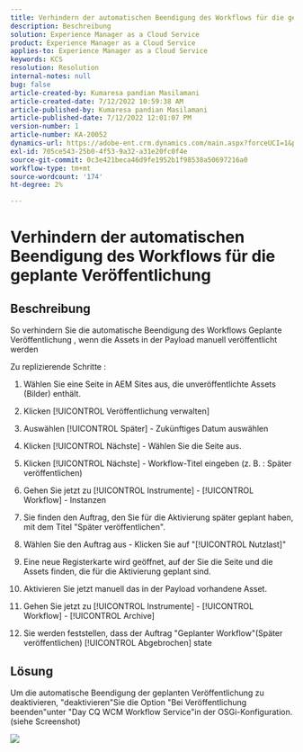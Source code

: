 ```yaml
---
title: Verhindern der automatischen Beendigung des Workflows für die geplante Veröffentlichung
description: Beschreibung
solution: Experience Manager as a Cloud Service
product: Experience Manager as a Cloud Service
applies-to: Experience Manager as a Cloud Service
keywords: KCS
resolution: Resolution
internal-notes: null
bug: false
article-created-by: Kumaresa pandian Masilamani
article-created-date: 7/12/2022 10:59:38 AM
article-published-by: Kumaresa pandian Masilamani
article-published-date: 7/12/2022 12:01:07 PM
version-number: 1
article-number: KA-20052
dynamics-url: https://adobe-ent.crm.dynamics.com/main.aspx?forceUCI=1&pagetype=entityrecord&etn=knowledgearticle&id=8202b9b5-d101-ed11-82e4-00224809fe22
exl-id: 705ce543-25b0-4f53-9a32-a31e20fc0f4e
source-git-commit: 0c3e421beca46d9fe1952b1f98538a50697216a0
workflow-type: tm+mt
source-wordcount: '174'
ht-degree: 2%

---
```


# Verhindern der automatischen Beendigung des Workflows für die geplante Veröffentlichung

## Beschreibung


So verhindern Sie die automatische Beendigung des Workflows Geplante Veröffentlichung , wenn die Assets in der Payload manuell veröffentlicht werden

Zu replizierende Schritte :

1. Wählen Sie eine Seite in AEM Sites aus, die unveröffentlichte Assets (Bilder) enthält.

2. Klicken [!UICONTROL Veröffentlichung verwalten]

3. Auswählen [!UICONTROL Später] - Zukünftiges Datum auswählen

4. Klicken [!UICONTROL Nächste] - Wählen Sie die Seite aus.

5. Klicken [!UICONTROL Nächste] - Workflow-Titel eingeben (z. B. : Später veröffentlichen)

6. Gehen Sie jetzt zu [!UICONTROL Instrumente] - [!UICONTROL Workflow] - Instanzen

7. Sie finden den Auftrag, den Sie für die Aktivierung später geplant haben, mit dem Titel &quot;Später veröffentlichen&quot;.

8. Wählen Sie den Auftrag aus - Klicken Sie auf &quot;[!UICONTROL Nutzlast]&quot;

9. Eine neue Registerkarte wird geöffnet, auf der Sie die Seite und die Assets finden, die für die Aktivierung geplant sind.

10. Aktivieren Sie jetzt manuell das in der Payload vorhandene Asset.

11. Gehen Sie jetzt zu [!UICONTROL Instrumente] - [!UICONTROL Workflow] - [!UICONTROL Archive]

12. Sie werden feststellen, dass der Auftrag &quot;Geplanter Workflow&quot;(Später veröffentlichen) [!UICONTROL Abgebrochen] state




## Lösung


Um die automatische Beendigung der geplanten Veröffentlichung zu deaktivieren, &quot;deaktivieren&quot;Sie die Option &quot;Bei Veröffentlichung beenden&quot;unter &quot;Day CQ WCM Workflow Service&quot;in der OSGi-Konfiguration. (siehe Screenshot)



![](assets/d1e5b094-d901-ed11-82e4-00224809fe22.png)
